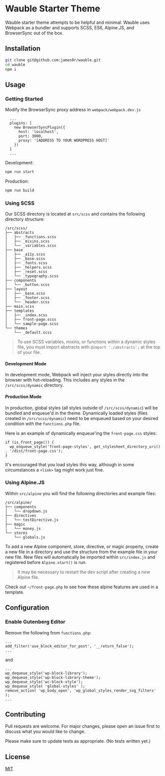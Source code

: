 # Wauble Starter Theme

Wauble starter theme attempts to be helpful and minimal. Wauble uses Webpack as a bundler and supports SCSS, ES6, Alpine.JS, and BrowserSync out of the box.

## Installation

```bash
git clone git@github.com:james0r/wauble.git
cd wauble
npm i
```

## Usage

### Getting Started

Modify the BrowserSync proxy address in `webpack/webpack.dev.js`

```
  ...
  plugins: [
    new BrowserSyncPlugin({
      host: 'localhost',
      port: 3000,
      proxy: '[ADDRESS TO YOUR WORDPRESS HOST]'
    })
  ]
  ...
```

Development:
```bash
npm run start
```

Production:
```bash
npm run build
```

### Using SCSS

Our SCSS directory is located at `src/scss` and contains the following directory structure:

```
/src/scss/
├── abstracts
│   ├── _functions.scss
│   ├── _mixins.scss
│   └── _variables.scss
├── base
│   ├── _a11y.scss
│   ├── _base.scss
│   ├── _fonts.scss
│   ├── _helpers.scss
│   ├── _reset.scss
│   └── _typography.scss
├── components
│   └── _button.scss
├── layout
│   ├── _base.scss
│   ├── _footer.scss
│   └── _header.scss
├── main.scss
├── templates
│   ├── _index.scss
│   ├── front-page.scss
│   └── sample-page.scss
└── themes
    └── _default.scss
```

> To use SCSS variables, mixins, or functions within a dynamic styles file, you must import abstracts with `@import './abstracts';` at the top of your file.

#### Development Mode

In development mode, Webpack will inject your styles directly into the browser with hot-reloading. This includes any styles in the `/src/scss/dynamic` directory.

#### Production Mode

In production, global styles (all styles outside of `/src/scss/dynamic`) will be bundled and enqueue'd in the theme. Dynamically loaded styles (files created in `/src/scss/dynamic`) need to be enqueued based on your desired condition with the `functions.php` file. 

Here is an example of dynamically enqueue'ing the `front-page.css` styles:

```
if (is_front_page()) {
  wp_enqueue_style('front-page-styles', get_stylesheet_directory_uri() . '/dist/front-page.css');
} 
```

It's encouraged that you load styles this way, although in some circumstances a `<link>` tag might work just fine.

### Using Alpine.JS

Within `src/alpine` you will find the following directories and example files:

```
/src/alpine/
├── components
│   └── dropdown.js
├── directives
│   └── testDirective.js
├── magic
│   └── money.js
└── stores
    └── globals.js
```

To add a new Alpine component, store, directive, or magic property, create a new file in a directory and use the structure from the example file in your new file. New files will automatically be imported within `src/index.js` and registered before `Alpine.start()` is run.

> It may be necessary to restart the dev script after creating a new Alpine file.

Check out `~/front-page.php` to see how these alpine features are used in a template.

## Configuration

### Enable Gutenberg Editor

Remove the following from `functions.php`:
```
...
add_filter('use_block_editor_for_post', '__return_false');
...
```
and
```
...
wp_dequeue_style('wp-block-library');
wp_dequeue_style('wp-block-library-theme');
wp_dequeue_style('wc-block-style');
wp_dequeue_style( 'global-styles' );
remove_action( 'wp_body_open', 'wp_global_styles_render_svg_filters' );
...
```

## Contributing
Pull requests are welcome. For major changes, please open an issue first to discuss what you would like to change.

Please make sure to update tests as appropriate. (No tests written yet.)

## License
[MIT](https://choosealicense.com/licenses/mit/)
